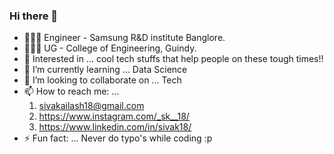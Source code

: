 ### Hi there 👋

- 👨🏽‍💻 Engineer - Samsung R&D institute Banglore.
- 👨🏽‍🎓 UG - College of Engineering, Guindy.
- 🔭 Interested in ... cool tech stuffs that help people on these tough times!!
- 🌱 I’m currently learning ... Data Science
- 👯 I’m looking to collaborate on ... Tech
- 📫 How to reach me: ... 
  1. sivakailash18@gmail.com
  2. https://www.instagram.com/_sk__18/
  3. https://www.linkedin.com/in/sivak18/
- ⚡ Fun fact: ... Never do typo's while coding :p

